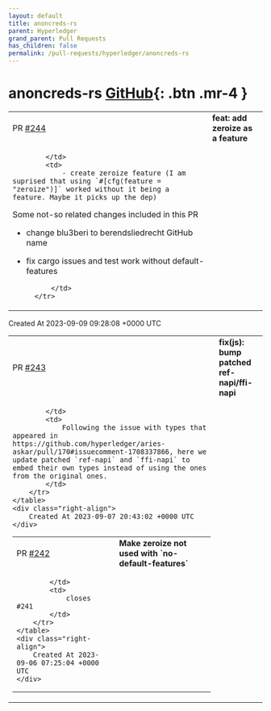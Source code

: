 ```yaml
---
layout: default
title: anoncreds-rs
parent: Hyperledger
grand_parent: Pull Requests
has_children: false
permalink: /pull-requests/hyperledger/anoncreds-rs
---
```


# anoncreds-rs <span class="fs-3 right-align">[GitHub](https://github.com/hyperledger/anoncreds-rs){: .btn .mr-4 }</span>


<div>
    <table>
        <tr>
            <td>
                PR <a href="https://github.com/hyperledger/anoncreds-rs/pull/244" class=".btn">#244</a>
            </td>
            <td>
                <b>
                    feat: add zeroize as a feature
                </b>
            </td>
        </tr>
        <tr>
            <td>
                
            </td>
            <td>
                - create zeroize feature (I am suprised that using `#[cfg(feature = "zeroize")]` worked without it being a feature. Maybe it picks up the dep)

Some not-so related changes included in this PR

- change blu3beri to berendsliedrecht GitHub name
- fix cargo issues and test work without default-features

            </td>
        </tr>
    </table>
    <div class="right-align">
        Created At 2023-09-09 09:28:08 +0000 UTC
    </div>
</div>

<div>
    <table>
        <tr>
            <td>
                PR <a href="https://github.com/hyperledger/anoncreds-rs/pull/243" class=".btn">#243</a>
            </td>
            <td>
                <b>
                    fix(js): bump patched ref-napi/ffi-napi
                </b>
            </td>
        </tr>
        <tr>
            <td>
                
            </td>
            <td>
                Following the issue with types that appeared in https://github.com/hyperledger/aries-askar/pull/170#issuecomment-1708337866, here we update patched `ref-napi` and `ffi-napi` to embed their own types instead of using the ones from the original ones.
            </td>
        </tr>
    </table>
    <div class="right-align">
        Created At 2023-09-07 20:43:02 +0000 UTC
    </div>
</div>

<div>
    <table>
        <tr>
            <td>
                PR <a href="https://github.com/hyperledger/anoncreds-rs/pull/242" class=".btn">#242</a>
            </td>
            <td>
                <b>
                    Make zeroize not used with `no-default-features`
                </b>
            </td>
        </tr>
        <tr>
            <td>
                
            </td>
            <td>
                closes #241 
            </td>
        </tr>
    </table>
    <div class="right-align">
        Created At 2023-09-06 07:25:04 +0000 UTC
    </div>
</div>


